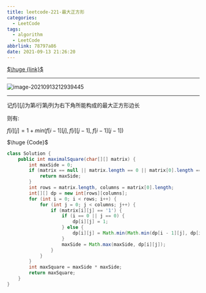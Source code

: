 ```yaml
---
title: leetcode-221-最大正方形
categories:
  - LeetCode
tags:
  - algorithm
  - LeetCode
abbrlink: 78797a86
date: 2021-09-13 21:26:20
---
```


[$\huge {link}$](https://leetcode-cn.com/problems/maximal-square/)

<hr/>

![image-20210913212939445](https://gitee.com/cao_ziqiang/img/raw/master/20210913212939.png)

<hr/>

记$f[i][j]$为第$i$行第$j$列为右下角所能构成的最大正方形边长

则有:

$f[i][j] = 1 + min(f[i-1][j],f[i][j-1],f[i-1][j-1])$

$\huge {Code}$

```java
class Solution {
    public int maximalSquare(char[][] matrix) {
        int maxSide = 0;
        if (matrix == null || matrix.length == 0 || matrix[0].length == 0) {
            return maxSide;
        }
        int rows = matrix.length, columns = matrix[0].length;
        int[][] dp = new int[rows][columns];
        for (int i = 0; i < rows; i++) {
            for (int j = 0; j < columns; j++) {
                if (matrix[i][j] == '1') {
                    if (i == 0 || j == 0) {
                        dp[i][j] = 1;
                    } else {
                        dp[i][j] = Math.min(Math.min(dp[i - 1][j], dp[i][j - 1]), dp[i - 1][j - 1]) + 1;
                    }
                    maxSide = Math.max(maxSide, dp[i][j]);
                }
            }
        }
        int maxSquare = maxSide * maxSide;
        return maxSquare;
    }
}
```

